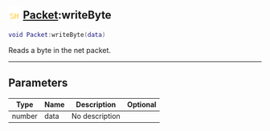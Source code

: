 ## <img src="../../.gitbook/assets/shared.png" width="24" height=24 /> [Packet](https://iaswiki.rawr.dev/readme/packet):writeByte

```lua
void Packet:writeByte(data)
```

Reads a byte in the net packet.

------
## Parameters

| Type   | Name | Description | Optional |
| ------ | ---- | ----------- | -------: |
| number | data | No description |  |

